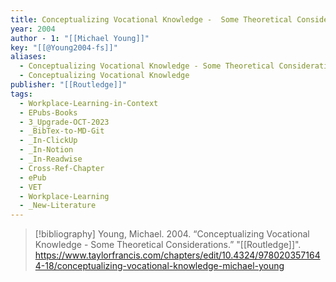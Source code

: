 ```yaml
---
title: Conceptualizing Vocational Knowledge -  Some Theoretical Considerations
year: 2004
author - 1: "[[Michael Young]]"
key: "[[@Young2004-fs]]"
aliases:
  - Conceptualizing Vocational Knowledge - Some Theoretical Considerations
  - Conceptualizing Vocational Knowledge
publisher: "[[Routledge]]"
tags:
  - Workplace-Learning-in-Context
  - EPubs-Books
  - 3_Upgrade-OCT-2023
  - _BibTex-to-MD-Git
  - _In-ClickUp
  - _In-Notion
  - _In-Readwise
  - Cross-Ref-Chapter
  - ePub
  - VET
  - Workplace-Learning
  - _New-Literature
---
```


> [!bibliography]
> Young, Michael. 2004. “Conceptualizing Vocational Knowledge -  Some Theoretical Considerations.” "[[Routledge]]". https://www.taylorfrancis.com/chapters/edit/10.4324/9780203571644-18/conceptualizing-vocational-knowledge-michael-young